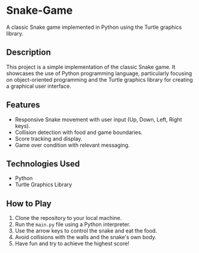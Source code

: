 # Snake-Game

A classic Snake game implemented in Python using the Turtle graphics library.

## Description

This project is a simple implementation of the classic Snake game. It showcases the use of Python programming language, particularly focusing on object-oriented programming and the Turtle graphics library for creating a graphical user interface.

## Features

- Responsive Snake movement with user input (Up, Down, Left, Right keys).
- Collision detection with food and game boundaries.
- Score tracking and display.
- Game over condition with relevant messaging.

## Technologies Used

- Python
- Turtle Graphics Library

## How to Play

1. Clone the repository to your local machine.
2. Run the `main.py` file using a Python interpreter.
3. Use the arrow keys to control the snake and eat the food.
4. Avoid collisions with the walls and the snake's own body.
5. Have fun and try to achieve the highest score!

